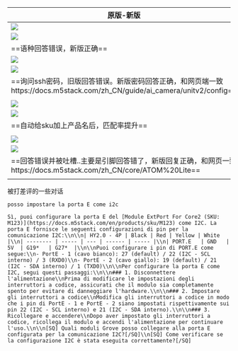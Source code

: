 
| 原版-新版                                                                                          |
| ---------------------------------------------------------------------------------------------- |
| ![](../file/Pasted%20image%2020250519164600.png)                                               |
| ![](../file/Pasted%20image%2020250519164618.png)                                               |
| ==语种回答错误，新版正确==                                                                                |
| ![](../file/Pasted%20image%2020250519165012.png)                                               |
| ![](../file/Pasted%20image%2020250519165055.png)                                               |
| ==询问ssh密码，旧版回答错误。新版密码回答正确，和网页端一致https://docs.m5stack.com/zh_CN/guide/ai_camera/unitv2/config== |
|                                                                                                |
| ![](../file/Pasted%20image%2020250519180441.png)                                               |
| ![](../file/Pasted%20image%2020250519180511.png)                                               |
| ==自动给sku加上产品名后，匹配率提升==                                                                         |
|                                                                                                |
| ![](../file/Pasted%20image%2020250519181324.png)                                               |
| ![](../file/Pasted%20image%2020250519181743.png)                                               |
| ==回答错误并被吐槽..主要是引脚回答错了，新版回复正确，和网页一致https://docs.m5stack.com/zh_CN/core/ATOM%20Lite==            |
|                                                                                                |



被打差评的一些对话
```
posso impostare la porta E come i2c

Sì, puoi configurare la porta E del [Module ExtPort For Core2 (SKU: M123)](https://docs.m5stack.com/en/products/sku/M123) come I2C. La porta E fornisce le seguenti configurazioni di pin per la comunicazione I2C:\\n\\n| HY2.0 - 4P | Black | Red | Yellow | White |\\n| -------- | ----- | --- | ------ | ----- |\\n| PORT.E   | GND   | 5V  | G19*   | G27*  |\\n\\nPuoi configurare i pin di PORT.E come segue:\\n- PortE - 1 (cavo bianco): 27 (default) / 22 (I2C - SCL interno) / 3 (RXD0)\\n- PortE - 2 (cavo giallo): 19 (default) / 21 (I2C - SDA interno) / 1 (TXD0)\\n\\nPer configurare la porta E come I2C, segui questi passaggi:\\n\\n### 1. Disconnettere l'alimentazione\\nPrima di modificare le impostazioni degli interruttori a codice, assicurati che il modulo sia completamente spento per evitare di danneggiare l'hardware.\\n\\n### 2. Impostare gli interruttori a codice\\nModifica gli interruttori a codice in modo che i pin di PortE - 1 e PortE - 2 siano impostati rispettivamente sui pin 22 (I2C - SCL interno) e 21 (I2C - SDA interno).\\n\\n### 3. Ricollegare e accendere\\nDopo aver impostato gli interruttori a codice, ricollega il modulo e accendi l'alimentazione per continuare l'uso.\\n\\n[SQ] Quali moduli Grove posso collegare alla porta E configurata per la comunicazione I2C?[/SQ]\\n[SQ] Come verificare se la configurazione I2C è stata eseguita correttamente?[/SQ]

```

